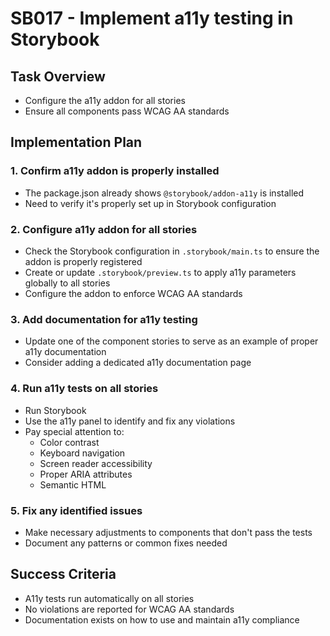 # SB017 - Implement a11y testing in Storybook

## Task Overview
- Configure the a11y addon for all stories
- Ensure all components pass WCAG AA standards

## Implementation Plan

### 1. Confirm a11y addon is properly installed
- The package.json already shows `@storybook/addon-a11y` is installed
- Need to verify it's properly set up in Storybook configuration

### 2. Configure a11y addon for all stories
- Check the Storybook configuration in `.storybook/main.ts` to ensure the addon is properly registered
- Create or update `.storybook/preview.ts` to apply a11y parameters globally to all stories
- Configure the addon to enforce WCAG AA standards

### 3. Add documentation for a11y testing
- Update one of the component stories to serve as an example of proper a11y documentation
- Consider adding a dedicated a11y documentation page

### 4. Run a11y tests on all stories
- Run Storybook
- Use the a11y panel to identify and fix any violations
- Pay special attention to:
  - Color contrast
  - Keyboard navigation
  - Screen reader accessibility
  - Proper ARIA attributes
  - Semantic HTML

### 5. Fix any identified issues
- Make necessary adjustments to components that don't pass the tests
- Document any patterns or common fixes needed

## Success Criteria
- A11y tests run automatically on all stories
- No violations are reported for WCAG AA standards
- Documentation exists on how to use and maintain a11y compliance